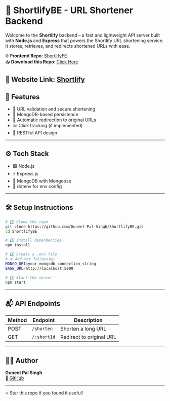 # 🔗 ShortlifyBE - URL Shortener Backend

Welcome to the **Shortlify** backend – a fast and lightweight API server built with **Node.js** and **Express** that powers the Shortlify URL shortening service. It stores, retrieves, and redirects shortened URLs with ease.

🌐 **Frontend Repo**: [ShortlifyFE](https://github.com/Guneet-Pal-Singh/ShortlifyFE)  
📥 **Download this Repo**: [Click Here](https://github.com/Guneet-Pal-Singh/ShortlifyBE/archive/refs/heads/main.zip)

🔗 **Website Link**: [Shortlify](https://shortlify-fe.vercel.app/)
---

## 🚀 Features

- 🔐 URL validation and secure shortening
- 📁 MongoDB-based persistence
- 🔁 Automatic redirection to original URLs
- 📊 Click tracking (if implemented)
- 📡 RESTful API design

---

## ⚙️ Tech Stack

- 🟩 Node.js
- ⚡ Express.js
- 🍃 MongoDB with Mongoose
- 🔐 dotenv for env config

---

## 🛠️ Setup Instructions

```bash
# 1️⃣ Clone the repo
git clone https://github.com/Guneet-Pal-Singh/ShortlifyBE.git
cd ShortlifyBE

# 2️⃣ Install dependencies
npm install

# 3️⃣ Create a .env file
# ➕ Add the following:
MONGO_URI=your_mongodb_connection_string
BASE_URL=http://localhost:5000

# 4️⃣ Start the server
npm start
```

---

## 📬 API Endpoints

| Method | Endpoint         | Description               |
|--------|------------------|---------------------------|
| POST   | `/shorten`       | Shorten a long URL        |
| GET    | `/:shortId`      | Redirect to original URL  |

---

## 🧑‍💻 Author

**Guneet Pal Singh**  
🔗 [GitHub](https://github.com/Guneet-Pal-Singh)

---

⭐ Star this repo if you found it useful!
